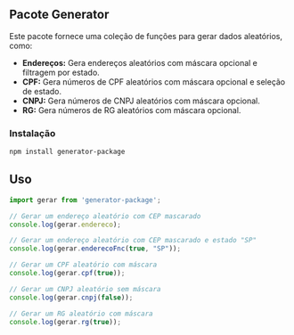 ## Pacote Generator

Este pacote fornece uma coleção de funções para gerar dados aleatórios, como:

- **Endereços:** Gera endereços aleatórios com máscara opcional e filtragem por estado.
- **CPF:** Gera números de CPF aleatórios com máscara opcional e seleção de estado.
- **CNPJ:** Gera números de CNPJ aleatórios com máscara opcional.
- **RG:** Gera números de RG aleatórios com máscara opcional.

### Instalação

```bash
npm install generator-package
```

## Uso

```javascript
import gerar from 'generator-package';

// Gerar um endereço aleatório com CEP mascarado
console.log(gerar.endereco); 

// Gerar um endereço aleatório com CEP mascarado e estado "SP"
console.log(gerar.enderecoFnc(true, "SP"));

// Gerar um CPF aleatório com máscara
console.log(gerar.cpf(true));

// Gerar um CNPJ aleatório sem máscara
console.log(gerar.cnpj(false));

// Gerar um RG aleatório com máscara
console.log(gerar.rg(true));
```